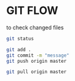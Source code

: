 # GIT FLOW

to check changed files

```bash
git status
```
```bash
git add .
git commit -m "message"
git push origin master

git pull origin master


```
